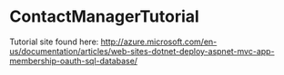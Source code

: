 # ContactManagerTutorial
Tutorial site found here: http://azure.microsoft.com/en-us/documentation/articles/web-sites-dotnet-deploy-aspnet-mvc-app-membership-oauth-sql-database/
